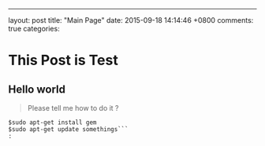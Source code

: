 ---
layout: post
title: "Main Page"
date: 2015-09-18 14:14:46 +0800
comments: true
categories: 
# This Post is Test

## Hello world

> Please tell me  how to do it ?

```
$sudo apt-get install gem 
$sudo apt-get update somethings```
:
